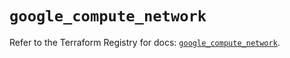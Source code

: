 # `google_compute_network`

Refer to the Terraform Registry for docs: [`google_compute_network`](https://registry.terraform.io/providers/hashicorp/google-beta/6.11.0/docs/resources/google_compute_network).
